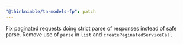 ```yaml
---
"@thinknimble/tn-models-fp": patch
---
```


Fix paginated requests doing strict parse of responses instead of safe parse. Remove use of `parse` in `list` and `createPaginatedServiceCall`
